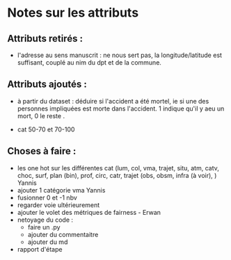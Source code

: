 # Notes sur les attributs

## Attributs retirés :

- l'adresse au sens manuscrit : ne nous sert pas, la longitude/latitude est suffisant, couplé au nim du dpt et de la commune.

## Attributs ajoutés :

- à partir du dataset : déduire si l'accident a été mortel, ie si une des personnes impliquées est morte dans l'accident. 1 indique qu'il y aeu un mort, 0 le reste .

- cat 50-70 et 70-100

## Choses à faire :

- les one hot sur les différentes cat (lum, col, vma, trajet, situ, atm, catv, choc, surf, plan (bin), prof, circ, catr, trajet (obs, obsm, infra (à voir), ) Yannis 
- ajouter 1 catégorie vma Yannis
- fusionner 0 et -1 nbv
- regarder voie ultérieurement
- ajouter le volet des métriques de fairness - Erwan
- netoyage du code : 
    - faire un .py
    - ajouter du commentaitre
    - ajouter du md
- rapport d'étape 
